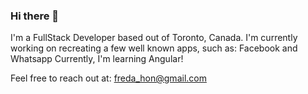 ### Hi there 👋

I'm a FullStack Developer based out of Toronto, Canada.
I'm currently working on recreating a few well known apps, such as: Facebook and Whatsapp
Currently, I'm learning Angular!

Feel free to reach out at: freda_hon@gmail.com

<!--
**nohaderf/nohaderf** is a ✨ _special_ ✨ repository because its `README.md` (this file) appears on your GitHub profile.

Here are some ideas to get you started:

- 🔭 I’m currently working on ...
- 🌱 I’m currently learning ...
- 👯 I’m looking to collaborate on ...
- 🤔 I’m looking for help with ...
- 💬 Ask me about ...
- 📫 How to reach me: ...
- 😄 Pronouns: ...
- ⚡ Fun fact: ...
-->
